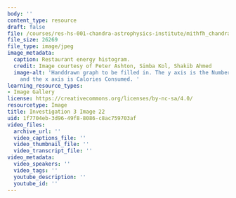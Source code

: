 ```yaml
---
body: ''
content_type: resource
draft: false
file: /courses/res-hs-001-chandra-astrophysics-institute/mithfh_chandra_inv3_restau.jpg
file_size: 26269
file_type: image/jpeg
image_metadata:
  caption: Restaurant energy histogram.
  credit: Image courtesy of Peter Ashton, Simba Kol, Shakib Ahmed
  image-alt: 'Handdrawn graph to be filled in. The y axis is the Number of People,
    and the x axis is Calories Consumed. '
learning_resource_types:
- Image Gallery
license: https://creativecommons.org/licenses/by-nc-sa/4.0/
resourcetype: Image
title: Investigation 3 Image 22
uid: 1f7704eb-3d96-49f8-8086-c8ac759703af
video_files:
  archive_url: ''
  video_captions_file: ''
  video_thumbnail_file: ''
  video_transcript_file: ''
video_metadata:
  video_speakers: ''
  video_tags: ''
  youtube_description: ''
  youtube_id: ''
---
```

